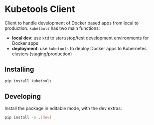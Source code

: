 # Kubetools Client

Client to handle development of Docker based apps from local to production. `kubetools` has two main functions:

+ **local dev**: use `ktd` to start/stop/test development environments for Docker apps
+ **deployment**: use `kubetools` to deploy Docker apps to Kubernetes clusters (staging/production)

## Installing

```sh
pip install kubetools
```

## Developing

Install the package in editable mode, with the dev extras:

```sh
pip install -e .[dev]
```
